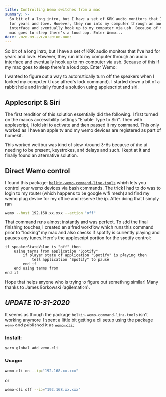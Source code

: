 ```yaml
---
title: Controlling Wemo switches from a mac
summary: >-
  So bit of a long intro, but I have a set of KRK audio monitors that I've had
  for years and love. However, they run into my computer through an audio
  interface and eventually hook up to my computer via usb. Because of this if my
  mac goes to sleep there's a loud pop. Enter Wemo...
date: 2020-09-22T20:20:00.000Z
---
```

So bit of a long intro, but I have a set of KRK audio monitors that I've had for years and love. However, they run into my computer through an audio interface and eventually hook up to my computer via usb. Because of this if my mac goes to sleep there's a loud pop. Enter Wemo:

I wanted to figure out a way to automatically turn off the speakers when I locked my computer (I use alfred's lock command). I started down a bit of a rabbit hole and initially found a solution using applescript and siri.

## Applescript & Siri

The first rendition of this solution essentially did the following. I first turned on the macos accessibility settings "Enable Type to Siri". Then with applescript, I told siri to activate and then passed it my command. This only worked as I have an apple tv and my wemo devices are registered as part of homekit.

This worked well but was kind of slow. Around 3-6s because of the ui needing to be present, keystrokes, and delays and such. I kept at it and finally found an alternative solution.

## Direct Wemo control

I found this package: [`belkin-wemo-command-line-tools`](https://www.npmjs.com/package/belkin-wemo-command-line-tools) which lets you control your wemo devices via bash commands. The trick I had to do was to login to my router (which happens to be google wifi mesh) and find my wemo plug device for my office and reserve the ip. After doing that I simply ran

```bash
wemo --host 192.168.xx.xxx --action "off"
```

That command runs almost instantly and was perfect. To add the final finishing touches, I created an alfred workflow which runs this command prior to "locking" my mac and also checks if spotify is currently playing and pauses any tunes. Here's the applescript portion for the spotify control:

```applescript
if speakerStateValue is "off" then
	using terms from application "Spotify"
		if player state of application "Spotify" is playing then
			tell application "Spotify" to pause
		end if
	end using terms from
end if
```

Hope that helps anyone who is trying to figure out something similar! Many thanks to James Borkowski (agilemation).

## *UPDATE 10-31-2020*

It seems as though the package `belkin-wemo-command-line-tools` isn't working anymore. I spent a little bit getting a cli setup using the package `wemo` and published it as [`wemo-cli`](https://github.com/jonstuebe/wemo-cli);

### Install:

```bash
yarn global add wemo-cli
```

### Usage:

```bash
wemo-cli on --ip="192.168.xx.xxx"
```

or

```bash
wemo-cli off --ip="192.168.xx.xxx"
```
